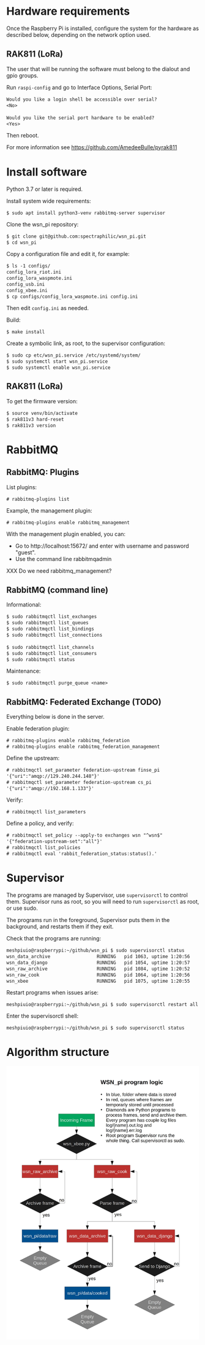 # Hardware requirements

Once the Raspberry Pi is installed, configure the system for the hardware as described
below, depending on the network option used.

## RAK811 (LoRa)

The user that will be running the software must belong to the dialout and gpio groups.

Run `raspi-config` and go to Interface Options, Serial Port:

    Would you like a login shell be accessible over serial?
    <No>

    Would you like the serial port hardware to be enabled?
    <Yes>

Then reboot.

For more information see https://github.com/AmedeeBulle/pyrak811

# Install software

Python 3.7 or later is required.

Install system wide requirements:

    $ sudo apt install python3-venv rabbitmq-server supervisor

Clone the wsn\_pi repository:

    $ git clone git@github.com:spectraphilic/wsn_pi.git
    $ cd wsn_pi

Copy a configuration file and edit it, for example:

    $ ls -1 configs/
    config_lora_riot.ini
    config_lora_waspmote.ini
    config_usb.ini
    config_xbee.ini
    $ cp configs/config_lora_waspmote.ini config.ini

Then edit `config.ini` as needed.

Build:

    $ make install

Create a symbolic link, as root, to the supervisor configuration:

    $ sudo cp etc/wsn_pi.service /etc/systemd/system/
    $ sudo systemctl start wsn_pi.service
    $ sudo systemctl enable wsn_pi.service

## RAK811 (LoRa)

To get the firmware version:

    $ source venv/bin/activate
    $ rak811v3 hard-reset
    $ rak811v3 version

# RabbitMQ

## RabbitMQ: Plugins

List plugins:

    # rabbitmq-plugins list

Example, the management plugin:

    # rabbitmq-plugins enable rabbitmq_management

With the management plugin enabled, you can:

- Go to http://localhost:15672/ and enter with username and password "guest".
- Use the command line rabbitmqadmin

XXX Do we need rabbitmq\_management?


## RabbitMQ (command line)

Informational:

    $ sudo rabbitmqctl list_exchanges
    $ sudo rabbitmqctl list_queues
    $ sudo rabbitmqctl list_bindings
    $ sudo rabbitmqctl list_connections

    $ sudo rabbitmqctl list_channels
    $ sudo rabbitmqctl list_consumers
    $ sudo rabbitmqctl status

Maintenance:

    $ sudo rabbitmqctl purge_queue <name>


## RabbitMQ: Federated Exchange (TODO)

Everything below is done in the server.

Enable federation plugin:

    # rabbitmq-plugins enable rabbitmq_federation
    # rabbitmq-plugins enable rabbitmq_federation_management

Define the upstream:

    # rabbitmqctl set_parameter federation-upstream finse_pi '{"uri":"amqp://129.240.244.148"}'
    # rabbitmqctl set_parameter federation-upstream cs_pi '{"uri":"amqp://192.168.1.133"}'

Verify:

    # rabbitmqctl list_parameters

Define a policy, and verify:

    # rabbitmqctl set_policy --apply-to exchanges wsn "^wsn$" '{"federation-upstream-set":"all"}'
    # rabbitmqctl list_policies
    # rabbitmqctl eval 'rabbit_federation_status:status().'


# Supervisor

The programs are managed by Supervisor, use ``supervisorctl`` to control them.
Supervisor runs as root, so you will need to run ``supervisorctl`` as root, or
use sudo.

The programs run in the foreground, Supervisor puts them in the background, and
restarts them if they exit.

Check that the programs are running:

    meshpiuio@raspberrypi:~/github/wsn_pi $ sudo supervisorctl status
    wsn_data_archive                 RUNNING   pid 1063, uptime 1:20:56
    wsn_data_django                  RUNNING   pid 1054, uptime 1:20:57
    wsn_raw_archive                  RUNNING   pid 1084, uptime 1:20:52
    wsn_raw_cook                     RUNNING   pid 1064, uptime 1:20:56
    wsn_xbee                         RUNNING   pid 1075, uptime 1:20:55

Restart programs when issues arise:

    meshpiuio@raspberrypi:~/github/wsn_pi $ sudo supervisorctl restart all

Enter the supervisorctl shell:

    meshpiuio@raspberrypi:~/github/wsn_pi $ sudo supervisorctl status


# Algorithm structure

![](meshpi_frame_path.jpg)
